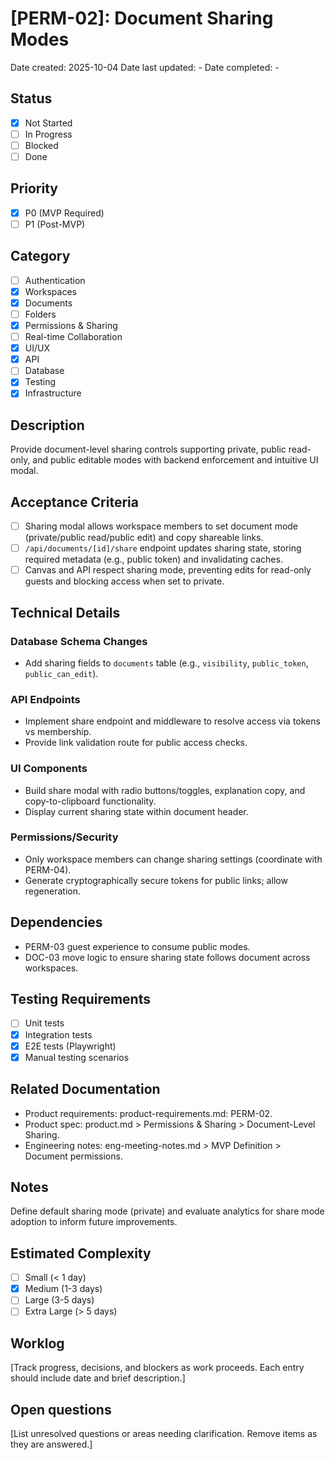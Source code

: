 # [PERM-02]: Document Sharing Modes

Date created: 2025-10-04
Date last updated: -
Date completed: -

## Status

- [x] Not Started
- [ ] In Progress
- [ ] Blocked
- [ ] Done

## Priority

- [x] P0 (MVP Required)
- [ ] P1 (Post-MVP)

## Category

- [ ] Authentication
- [x] Workspaces
- [x] Documents
- [ ] Folders
- [x] Permissions & Sharing
- [ ] Real-time Collaboration
- [x] UI/UX
- [x] API
- [ ] Database
- [x] Testing
- [x] Infrastructure

## Description

Provide document-level sharing controls supporting private, public read-only, and public editable modes with backend enforcement and intuitive UI modal.

## Acceptance Criteria

- [ ] Sharing modal allows workspace members to set document mode (private/public read/public edit) and copy shareable links.
- [ ] `/api/documents/[id]/share` endpoint updates sharing state, storing required metadata (e.g., public token) and invalidating caches.
- [ ] Canvas and API respect sharing mode, preventing edits for read-only guests and blocking access when set to private.

## Technical Details

### Database Schema Changes

- Add sharing fields to `documents` table (e.g., `visibility`, `public_token`, `public_can_edit`).

### API Endpoints

- Implement share endpoint and middleware to resolve access via tokens vs membership.
- Provide link validation route for public access checks.

### UI Components

- Build share modal with radio buttons/toggles, explanation copy, and copy-to-clipboard functionality.
- Display current sharing state within document header.

### Permissions/Security

- Only workspace members can change sharing settings (coordinate with PERM-04).
- Generate cryptographically secure tokens for public links; allow regeneration.

## Dependencies

- PERM-03 guest experience to consume public modes.
- DOC-03 move logic to ensure sharing state follows document across workspaces.

## Testing Requirements

- [ ] Unit tests
- [x] Integration tests
- [x] E2E tests (Playwright)
- [x] Manual testing scenarios

## Related Documentation

- Product requirements: product-requirements.md: PERM-02.
- Product spec: product.md > Permissions & Sharing > Document-Level Sharing.
- Engineering notes: eng-meeting-notes.md > MVP Definition > Document permissions.

## Notes

Define default sharing mode (private) and evaluate analytics for share mode adoption to inform future improvements.

## Estimated Complexity

- [ ] Small (< 1 day)
- [x] Medium (1-3 days)
- [ ] Large (3-5 days)
- [ ] Extra Large (> 5 days)

## Worklog

[Track progress, decisions, and blockers as work proceeds. Each entry should include date and brief description.]

## Open questions

[List unresolved questions or areas needing clarification. Remove items as they are answered.]
